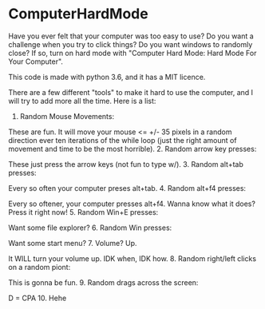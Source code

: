 # ComputerHardMode
Have you ever felt that your computer was too easy to use? Do you want a challenge when you try to click things? Do you want windows to randomly close? If so, turn on hard mode with "Computer Hard Mode: Hard Mode For Your Computer".

This code is made with python 3.6, and it has a MIT licence.

There are a few different "tools" to make it hard to use the computer, and I will try to add more all the time.
Here is a list:
1. Random Mouse Movements:
  
  These are fun. It will move your mouse <= +/- 35 pixels in a random direction ever ten iterations of the while loop (just the right amount of movement and time to be the most horrible).
2. Random arrow key presses:
  
  These just press the arrow keys (not fun to type w/).
3. Random alt+tab presses:
  
  Every so often your computer preses alt+tab.
4. Random alt+f4 presses:
  
  Every so oftener, your computer presses alt+f4. Wanna know what it does? Press it right now!
5. Random Win+E presses:
  
  Want some file explorer?
6. Random Win presses:
  
  Want some start menu?
7. Volume? Up.
 
  It WILL turn your volume up. IDK when, IDK how.
8. Random right/left clicks on a random piont:
 
  This is gonna be fun.
9. Random drags across the screen:
 
  D = CPA
10. Hehe 
